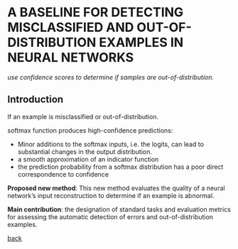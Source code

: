 # A BASELINE FOR DETECTING MISCLASSIFIED AND OUT-OF-DISTRIBUTION EXAMPLES IN NEURAL NETWORKS
_use confidence scores to determine if samples are out-of-distribution._

## Introduction
If an example is misclassified or out-of-distribution.

softmax function produces high-confidence predictions:
- Minor additions to the softmax inputs, i.e. the logits, can lead to substantial changes in the output distribution.
-  a smooth approximation of an indicator function
- the prediction probability from a softmax distribution has a poor direct correspondence to confidence

**Proposed new method**: This new method evaluates the quality of a neural network’s input reconstruction to determine if an example is abnormal.

**Main contribution**: the designation of standard tasks and evaluation metrics for assessing the automatic detection of errors and out-of-distribution examples. 

[back](https://github.com/YHJYH/Machine_Learning/blob/main/projects/Master_Thesis/papers/111.md#content)
